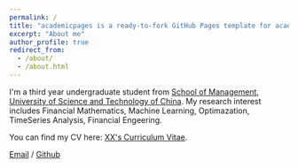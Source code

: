 ```yaml
---
permalink: /
title: "academicpages is a ready-to-fork GitHub Pages template for academic personal websites"
excerpt: "About me"
author_profile: true
redirect_from: 
  - /about/
  - /about.html
---
```


I'm a third year undergraduate student from [School of Management](https://business.ustc.edu.cn/main.htm), [University of Science and Technology of China](https://www.ustc.edu.cn/). My research interest includes Financial Mathematics, Machine Learning, Optimazation, TimeSeries Analysis, Financial Engeering.

You can find my CV here: [XX's Curriculum Vitae](../assets/MyCV.pdf).

[Email](mailto:cokezyj@mail.ustc.edu.cn) / [Github](https://github.com/cokezyj) 
